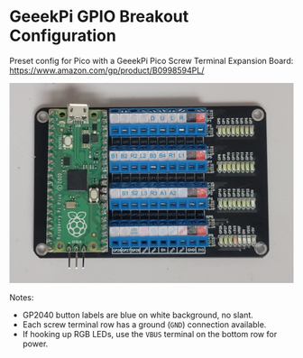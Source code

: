 # GeeekPi GPIO Breakout Configuration

Preset config for Pico with a GeeekPi Pico Screw Terminal Expansion Board: <https://www.amazon.com/gp/product/B0998594PL/>

![Pin Mapping](PinMapping.png)

Notes:

* GP2040 button labels are blue on white background, no slant.
* Each screw terminal row has a ground (`GND`) connection available.
* If hooking up RGB LEDs, use the `VBUS` terminal on the bottom row for power.
